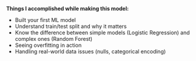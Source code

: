 **Things I accomplished while making this model:**

- Built your first ML model
- Understand train/test split and why it matters
- Know the difference between simple models (Logistic Regression) and complex ones (Random Forest)
- Seeing overfitting in action
- Handling real-world data issues (nulls, categorical encoding)


